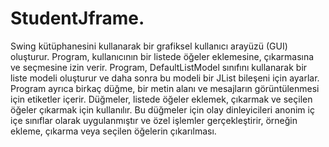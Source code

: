 # StudentJframe.

Swing kütüphanesini kullanarak bir grafiksel kullanıcı arayüzü (GUI) oluşturur.
Program, kullanıcının bir listede öğeler eklemesine, çıkarmasına ve seçmesine izin verir.
Program, DefaultListModel sınıfını kullanarak bir liste modeli oluşturur ve daha sonra bu modeli bir JList bileşeni için ayarlar. 
Program ayrıca birkaç düğme, bir metin alanı ve mesajların görüntülenmesi için etiketler içerir.
Düğmeler, listede öğeler eklemek, çıkarmak ve seçilen öğeler çıkarmak için kullanılır.
Bu düğmeler için olay dinleyicileri anonim iç içe sınıflar olarak uygulanmıştır ve özel işlemler gerçekleştirir,
örneğin ekleme, çıkarma veya seçilen öğelerin çıkarılması.
